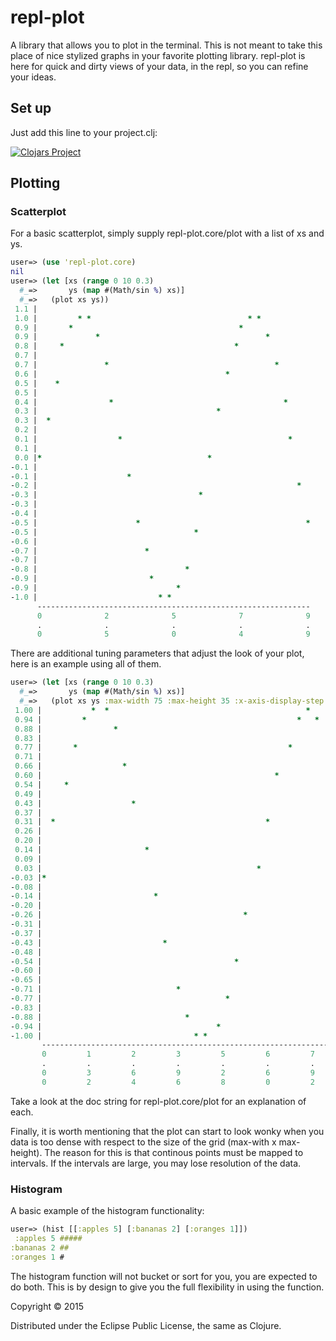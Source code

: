 # repl-plot

A library that allows you to plot in the terminal. This is not meant to take this place of nice stylized graphs in your favorite plotting library. repl-plot is here for quick and dirty views of your data, in the repl, so you can refine your ideas.

## Set up

Just add this line to your project.clj:

[![Clojars Project](http://clojars.org/repl-plot/latest-version.svg)](http://clojars.org/repl-plot)

## Plotting

### Scatterplot
For a basic scatterplot, simply supply repl-plot.core/plot with a list of xs and ys. 
```clojure
user=> (use 'repl-plot.core)
nil
user=> (let [xs (range 0 10 0.3)
  #_=>       ys (map #(Math/sin %) xs)]
  #_=>   (plot xs ys))
 1.1 |                                                              
 1.0 |         * *                                   * *            
 0.9 |       *                                     *                
 0.9 |             *                                     *          
 0.8 |     *                                      *                 
 0.7 |                                                              
 0.7 |               *                                     *        
 0.6 |                                          *                   
 0.5 |    *                                                         
 0.5 |                                                              
 0.4 |                *                                      *      
 0.3 |                                        *                     
 0.3 |  *                                                           
 0.2 |                                                              
 0.1 |                  *                                     *     
 0.1 |                                                              
 0.0 |*                                     *                       
-0.1 |                                                              
-0.1 |                    *                                         
-0.2 |                                                          *   
-0.3 |                                    *                         
-0.3 |                                                              
-0.4 |                                                              
-0.5 |                      *                                     * 
-0.5 |                                   *                          
-0.6 |                                                              
-0.7 |                        *                                     
-0.7 |                                                              
-0.8 |                                 *                            
-0.9 |                         *                                    
-0.9 |                               *                              
-1.0 |                           * *                                
      -------------------------------------------------------------
      0              2              5              7              9               
      .              .              .              .              .               
      0              5              0              4              9 
```

There are additional tuning parameters that adjust the look of your plot, here is an example using all of them.
```clojure
user=> (let [xs (range 0 10 0.3)
  #_=>       ys (map #(Math/sin %) xs)]
  #_=>   (plot xs ys :max-width 75 :max-height 35 :x-axis-display-step 10 :precision 2))
 1.00 |           *  *                                            *                 
 0.94 |         *                                               *   *               
 0.88 |                *                                                            
 0.83 |                                                                *            
 0.77 |       *                                               *                     
 0.71 |                                                                             
 0.66 |                  *                                               *          
 0.60 |                                                    *                        
 0.54 |     *                                                                       
 0.49 |                                                                             
 0.43 |                    *                                               *        
 0.37 |                                                                             
 0.31 |  *                                               *                          
 0.26 |                                                                             
 0.20 |                                                                             
 0.14 |                       *                                              *      
 0.09 |                                                                             
 0.03 |                                                *                            
-0.03 |*                                                                            
-0.08 |                                                                             
-0.14 |                         *                                                   
-0.20 |                                                                         *   
-0.26 |                                             *                               
-0.31 |                                                                             
-0.37 |                                                                             
-0.43 |                           *                                                 
-0.48 |                                                                           * 
-0.54 |                                           *                                 
-0.60 |                                                                             
-0.65 |                                                                             
-0.71 |                              *                                              
-0.77 |                                         *                                   
-0.83 |                                                                             
-0.88 |                                *                                            
-0.94 |                                       *                                     
-1.00 |                                  * *                                        
       ----------------------------------------------------------------------------
       0         1         2         3         5         6         7         9          
       .         .         .         .         .         .         .         .          
       0         3         6         9         2         6         9         2          
       0         2         4         6         8         0         2         4           
```
Take a look at the doc string for repl-plot.core/plot for an explanation of each.

Finally, it is worth mentioning that the plot can start to look wonky when you data is too dense with respect to the size of the grid (max-with x max-height). The reason for this is that continous points must be mapped to intervals. If the intervals are large, you may lose resolution of the data.

### Histogram

A basic example of the histogram functionality:

```clojure
user=> (hist [[:apples 5] [:bananas 2] [:oranges 1]])
 :apples 5 #####
:bananas 2 ##
:oranges 1 #
```

The histogram function will not bucket or sort for you, you are expected to do both. This is by design to give you the full flexibility in using the function.




Copyright © 2015 

Distributed under the Eclipse Public License, the same as Clojure.
